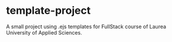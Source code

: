 # template-project
A small project using .ejs templates for FullStack course of Laurea University of Applied Sciences.
